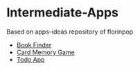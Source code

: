 # Intermediate-Apps
Based on apps-ideas repository of florinpop


- [Book Finder](book-finder)
- [Card Memory Game](card-memory-game)
- [Todo App](todo)